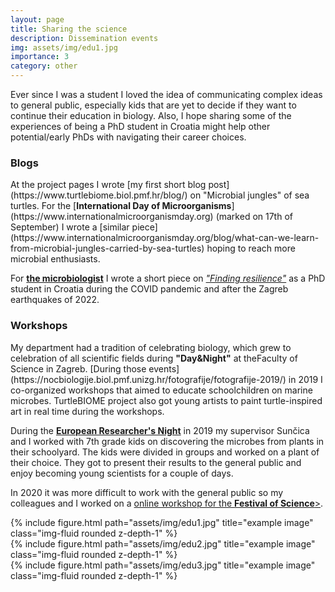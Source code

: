 ```yaml
---
layout: page
title: Sharing the science
description: Dissemination events
img: assets/img/edu1.jpg
importance: 3
category: other
---
```


Ever since I was a student I loved the idea of communicating complex ideas to general public, especially kids that are yet to decide if they want to continue their education in biology. Also, I hope sharing some of the experiences of being a PhD student in Croatia might help other potential/early PhDs with navigating their career choices.

<h3>Blogs</h3>
At the project pages I wrote [my first short blog post](https://www.turtlebiome.biol.pmf.hr/blog/) on "Microbial jungles" of sea turtles. For the [<b>International Day of Microorganisms</b>](https://www.internationalmicroorganismday.org) (marked on 17th of September) I wrote a [similar piece](https://www.internationalmicroorganismday.org/blog/what-can-we-learn-from-microbial-jungles-carried-by-sea-turtles) hoping to reach more microbial enthusiasts. 

For [<b>the microbiologist</b>](https://www.the-microbiologist.com/) I wrote a short piece on [<i>"Finding resilience"</i>](https://www.the-microbiologist.com/careers/finding-resilience-amidst-sea-turtle-associated-microbes/543.article) as a PhD student in Croatia during the COVID pandemic and after the Zagreb earthquakes of 2022.

<h3>Workshops</h3>
My department had a tradition of celebrating biology, which grew to celebration of all scientific fields during <b>"Day&Night"</b> at theFaculty of Science in Zagreb. [During those events](https://nocbiologije.biol.pmf.unizg.hr/fotografije/fotografije-2019/) in 2019 I co-organized workshops that aimed to educate schoolchildren on marine microbes. TurtleBIOME project also got young artists to paint turtle-inspired art in real time during the workshops.

During the [<b>European Researcher's Night</b>](https://www3.hrzz.hr/default.aspx?id=2614) in 2019 my supervisor Sunčica and I worked with 7th grade kids on discovering the microbes from plants in their schoolyard. The kids were divided in groups and worked on a plant of their choice. They got to present their results to the general public and enjoy becoming young scientists for a couple of days.

In 2020 it was more difficult to work with the general public so my colleagues and I worked on a [online workshop for the <b>Festival of Science</b>>](https://youtu.be/QkV0pQjtdXI).

<div class="row">
    <div class="col-sm mt-3 mt-md-0">
        {% include figure.html path="assets/img/edu1.jpg" title="example image" class="img-fluid rounded z-depth-1" %}
    </div>
    <div class="col-sm mt-3 mt-md-0">
        {% include figure.html path="assets/img/edu2.jpg" title="example image" class="img-fluid rounded z-depth-1" %}
    </div>
    <div class="col-sm mt-3 mt-md-0">
        {% include figure.html path="assets/img/edu3.jpg" title="example image" class="img-fluid rounded z-depth-1" %}
    </div>
</div>
